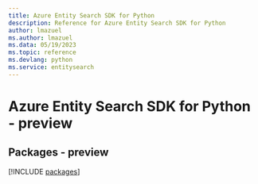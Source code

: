 ```yaml
---
title: Azure Entity Search SDK for Python
description: Reference for Azure Entity Search SDK for Python
author: lmazuel
ms.author: lmazuel
ms.data: 05/19/2023
ms.topic: reference
ms.devlang: python
ms.service: entitysearch
---
```

# Azure Entity Search SDK for Python - preview
## Packages - preview
[!INCLUDE [packages](entity-search-index.md)]